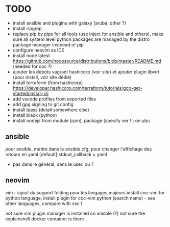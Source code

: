# TODO

- install ansible and plugins with galaxy (aruba, other ?)
- install ripgrep
- replace pip by pipx for all tools (use inject for ansible and others), make sure all system level python packages are managed by the distro package manager insteead of pip
- configure neovim as IDE
- install node latest <https://github.com/nodesource/distributions/blob/master/README.md> (needed for coc ?)
- ajouter les depots vagrant hashicorp (voir site) et ajouter plugin libvirt (pour install, voir site dédié)
- install terraform (from hashicorp)
<https://developer.hashicorp.com/terraform/tutorials/gcp-get-started/install-cli>
- add vscode profiles from exported files
- add gpg signing to git config
- install lpass (detail somewhere else)
- install black (python)
- install nodejs from module (rpm), package (specify ver ! ) on ubu

## ansible

pour ansible, mettre  dans le ansible.cfg, pour changer l'affichage des retours en yaml
[default]
stdout_callback = yaml

- pas dans le général, dans le user. ou ?

## neovim

vim : rajout du support folding pour les langages majeurs
install coc-vim for python language, install plugin for coc-vim python (search name) - see other languages, compare with vsc !

not sure vim plugin manager is installed on anisble (?)
not sure the explainshell docker container is there
